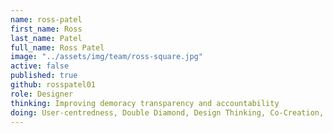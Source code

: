 ```yaml
---
name: ross-patel
first_name: Ross
last_name: Patel
full_name: Ross Patel
image: "../assets/img/team/ross-square.jpg"
active: false
published: true
github: rosspatel01
role: Designer
thinking: Improving demoracy transparency and accountability
doing: User-centredness, Double Diamond, Design Thinking, Co-Creation, Game & Play Theory, Visual Communication.
---
```

